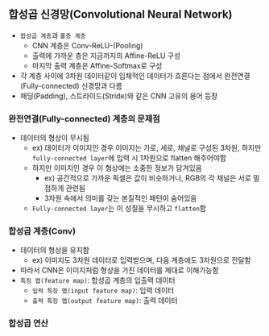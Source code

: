 ## 합성곱 신경망(Convolutional Neural Network)
- `합성곱 계층`과 `폴층 계층`
	- CNN 계층은 Conv-ReLU-(Pooling)
	- 출력에 가까운 층은 지금까지의 Affine-ReLU 구성
	- 마지막 출력 계층은 Affine-Softmax로 구성
- 각 계층 사이에 3차원 데이터같이 입체적인 데이터가 흐른다는 점에서 완전연결(Fully-connected) 신경망과 다름
- 패딩(Padding), 스트라이드(Stride)와 같은 CNN 고유의 용어 등장

### 완전연결(Fully-connected) 계층의 문제점
- 데이터의 형상이 무시됨
	- ex) 데이터가 이미지인 경우 이미지는 가로, 세로, 채널로 구성된 3차원, 하지만 `fully-connected layer`에 입력 시 1차원으로 flatten 해주어야함
	- 하지만 이미지인 경우 이 형상에는 소중한 정보가 담겨있음
		- ex) 공간적으로 가까운 픽셀은 값이 비슷하거나, RGB의 각 채널은 서로 밀접하게 관련됨
		- 3차원 속에서 의미를 갖는 본질적인 패턴이 숨어있음
	- `Fully-connected layer`는 이 성질을 무시하고 `flatten`함

### 합성곱 계층(Conv)
- 데이터의 형상을 유지함
	- ex) 이미지도 3차원 데이터로 입력받으며, 다음 계층에도 3차원으로 전달함
- 따라서 CNN은 이미지처럼 형상을 가진 데이터를 제대로 이해가능함
- `특징 맵(feature map)`: 합성곱 계층의 입출력 데이터
	- `입력 특징 맵(input feature map)`: 입력 데이터
	- `출력 특징 맵(output feature map)`: 출력 데이터 

### 합성곱 연산